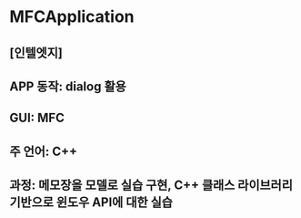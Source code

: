 # MFCApplication 
## [인텔엣지]
## APP 동작: dialog 활용 
## GUI: MFC 
## 주 언어: C++ 
## 과정: 메모장을 모델로 실습 구현, C++ 클래스 라이브러리 기반으로 윈도우 API에 대한 실습
